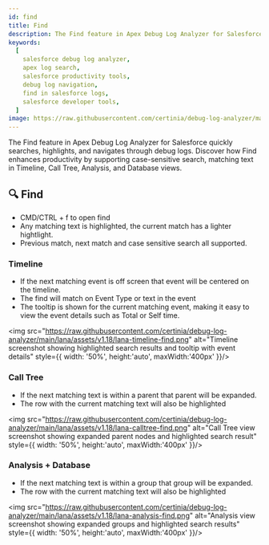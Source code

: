 ```yaml
---
id: find
title: Find
description: The Find feature in Apex Debug Log Analyzer for Salesforce quickly searches, highlights, and navigates through debug logs. Discover how Find enhances productivity by supporting case-sensitive search, matching text in Timeline, Call Tree, Analysis, and Database views.
keywords:
  [
    salesforce debug log analyzer,
    apex log search,
    salesforce productivity tools,
    debug log navigation,
    find in salesforce logs,
    salesforce developer tools,
  ]
image: https://raw.githubusercontent.com/certinia/debug-log-analyzer/main/lana/assets/v1.18/lana-timeline.png
---
```


The Find feature in Apex Debug Log Analyzer for Salesforce quickly searches, highlights, and navigates through debug logs. Discover how Find enhances productivity by supporting case-sensitive search, matching text in Timeline, Call Tree, Analysis, and Database views.

## 🔍 Find

- CMD/CTRL + f to open find
- Any matching text is highlighted, the current match has a lighter hightlight.
- Previous match, next match and case sensitive search all supported.

### Timeline

- If the next matching event is off screen that event will be centered on the timeline.
- The find will match on Event Type or text in the event
- The tooltip is shown for the current matching event, making it easy to view the event details such as Total or Self time.

<img
src="https://raw.githubusercontent.com/certinia/debug-log-analyzer/main/lana/assets/v1.18/lana-timeline-find.png"
alt="Timeline screenshot showing highlighted search results and tooltip with event details"
style={{
  width: '50%', height:'auto', maxWidth:'400px'
}}/>

### Call Tree

- If the next matching text is within a parent that parent will be expanded.
- The row with the current matching text will also be highlighted

<img
src="https://raw.githubusercontent.com/certinia/debug-log-analyzer/main/lana/assets/v1.18/lana-calltree-find.png"
alt="Call Tree view screenshot showing expanded parent nodes and highlighted search result"
style={{
  width: '50%', height:'auto', maxWidth:'400px'
}}/>

### Analysis + Database

- If the next matching text is within a group that group will be expanded.
- The row with the current matching text will also be highlighted

<img
src="https://raw.githubusercontent.com/certinia/debug-log-analyzer/main/lana/assets/v1.18/lana-analysis-find.png"
alt="Analysis view screenshot showing expanded groups and highlighted search results"
style={{
  width: '50%', height:'auto', maxWidth:'400px'
}}/>
